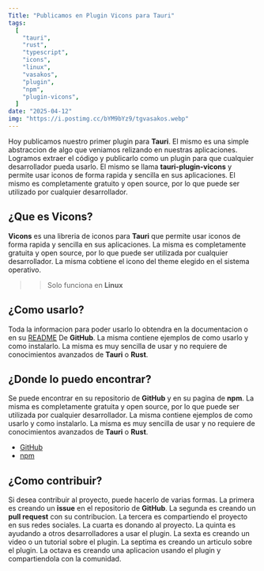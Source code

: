 ```yaml
---
Title: "Publicamos en Plugin Vicons para Tauri"
tags:
  [
    "tauri",
    "rust",
    "typescript",
    "icons",
    "linux",
    "vasakos",
    "plugin",
    "npm",
    "plugin-vicons",
  ]
date: "2025-04-12"
img: "https://i.postimg.cc/bYM9bYz9/tgvasakos.webp"
---
```


Hoy publicamos nuestro primer plugin para **Tauri**. El mismo es una simple abstraccion de algo que veniamos relizando en nuestras aplicaciones. Logramos extraer el código y publicarlo como un plugin para que cualquier desarrollador pueda usarlo. El mismo se llama **tauri-plugin-vicons** y permite usar iconos de forma rapida y sencilla en sus aplicaciones. El mismo es completamente gratuito y open source, por lo que puede ser utilizado por cualquier desarrollador.

## ¿Que es Vicons?

**Vicons** es una libreria de iconos para **Tauri** que permite usar iconos de forma rapida y sencilla en sus aplicaciones. La misma es completamente gratuita y open source, por lo que puede ser utilizada por cualquier desarrollador. La misma cobtiene el icono del theme elegido en el sistema operativo.

> > Solo funciona en **Linux**

## ¿Como usarlo?

Toda la informacion para poder usarlo lo obtendra en la documentacion o en su [README]() De **GitHub**. La misma contiene ejemplos de como usarlo y como instalarlo. La misma es muy sencilla de usar y no requiere de conocimientos avanzados de **Tauri** o **Rust**.

## ¿Donde lo puedo encontrar?

Se puede encontrar en su repositorio de **GitHub** y en su pagina de **npm**. La misma es completamente gratuita y open source, por lo que puede ser utilizada por cualquier desarrollador. La misma contiene ejemplos de como usarlo y como instalarlo. La misma es muy sencilla de usar y no requiere de conocimientos avanzados de **Tauri** o **Rust**.

- [GitHub](https://github.com/Vasak-OS/tauri-plugin-vicons)
- [npm](https://www.npmjs.com/package/@vasakgroup/plugin-vicons)

## ¿Como contribuir?

Si desea contribuir al proyecto, puede hacerlo de varias formas. La primera es creando un **issue** en el repositorio de **GitHub**. La segunda es creando un **pull request** con su contribucion. La tercera es compartiendo el proyecto en sus redes sociales. La cuarta es donando al proyecto. La quinta es ayudando a otros desarrolladores a usar el plugin. La sexta es creando un video o un tutorial sobre el plugin. La septima es creando un articulo sobre el plugin. La octava es creando una aplicacion usando el plugin y compartiendola con la comunidad.

